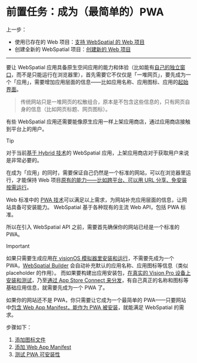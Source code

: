 
# 前置任务：成为（最简单的）PWA

上一步：
- 使用已存在的 Web 项目：[支持 WebSpatial 的 Web 项目](../web-projects-that-support-webspatial/README.md)
- 创建全新的 WebSpatial 项目：[创建新的 Web 项目](../web-projects-that-support-webspatial/creating-new-web-projects.md)

---

要让 WebSpatial 应用具备原生空间应用的能力和体验（比如能有[自己的独立窗口](#)，而不是只能运行在浏览器里），首先需要它不仅仅是「一堆网页」，要先成为一个「应用」，需要增加应用层面的信息——比如应用名称、应用图标、应用的[起始界面](#)。

> 传统网站只是一堆网页的松散组合，原本是不包含这些信息的，只有网页自身的信息（比如网页标题、网页图标）。

有些 WebSpatial 应用还需要能像原生应用一样上架应用商店，通过应用商店接触到平台上的用户。

> [!TIP]
> 对于当前[基于 Hybrid 技术](#)的 WebSpatial 应用，上架应用商店对于获取用户来说是非常必要的。

在成为「应用」的同时，需要保证自己仍然是一个标准的网站，可以在浏览器里运行，才能保持 Web 项目[原有的能力——比如跨平台、可以用 URL 分享、免安装按需运行](#)。

Web 标准中的 [PWA 技术](#)可以满足以上需求，为网站补充应用层面的信息，让网站具备可安装能力。
WebSpatial 基于各种现有的主流 Web API，包括 PWA 标准。

所以在引入 WebSpatial API 之前，需要首先确保你的网站已经是一个标准的 PWA。

> [!IMPORTANT]
> 如果只需要生成应用[在 visionOS 模拟器里安装和运行](#)，不需要先成为一个 PWA，[WebSpatial Builder](#) 会自动补充默认的应用名称、应用图标等信息（类似 placeholder 的作用）。
> 而如果要构建出应用安装包，[在真实的 Vision Pro 设备上安装和测试](#)，乃至[通过 App Store Connect 来分发](#)，有自己真正的名称和图标等基础应用信息，就需要先成为一个 PWA 了。

如果你的网站还不是 PWA，你只需要让它成为一个最简单的 PWA——只要网站中[包含 Web App Manifest，能作为 PWA 被安装](#)，就能满足 WebSpatial 的需求。

步骤如下：
1. [添加图标文件](add-icon-files.md)
2. [添加 Web App Manifest](add-web-app-manifest.md)
3. [测试 PWA 可安装性](test-pwa-installability.md)


